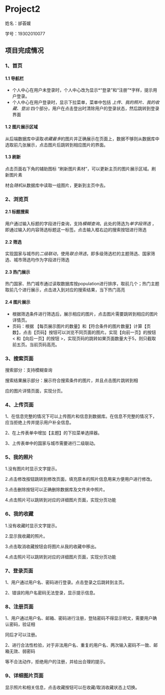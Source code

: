 # Project2

姓名：邰荟媛

学号：19302010077

## 项目完成情况

### 1、首页

#### 1.1   导航栏

- 个人中心在用户未登录时，个人中心改为显示*“登录”和“注册”*字样，提示用户登录。
- 个人中心在用户登录时，显示下拉菜单，菜单中包括 *上传、我的照片、我的收藏、登出* 四个部分，用户在点击登出时清除用户的登录状态，然后跳转到登录界面

#### 1.2   图片展示区域

从后端数据库中读取*收藏最多*的图片并正确展示在页面上，数据不够则从数据库中选取前几张展示，点击图片后跳转到相应图片的界面。

#### 1.3   刷新

点击页面右下角的辅助图标 “刷新图片素材”，可以更新主页的图片展示区域。刷新图片素

材会*随机*从数据库中读取一组图片，更新到主页中去。

### 2、浏览页

#### 2.1   标题搜索

用户通过输入标题的字段进行查询，支持*模糊查询*。此处的筛选为*单字段筛选* ，即通过输入的内容筛选标题这一标签。点击输入框右边的搜索按钮进行筛选

#### 2.2   筛选

实现国家与城市的*二级联动*，使用*联合筛选*，即多级筛选栏的主题筛选、国家筛选、城市筛选均作为字段进行筛选

#### 2.3   热门展示

热门国家、热门城市通过读取数据库按population进行排序，取前几个；热门主题取前几个进行展示，点击进入到对应的搜索结果，当下热门高亮

#### 2.4   图片展示

- 根据筛选条件进行筛选后，展示相应的图片，点击图片需要跳转到相应的图片详情页。
- 页码：根据 【每页展示图片的数量】和【符合条件的图片数量】计算【页数】，点击【页码】按钮可以浏览不同页面的图片。实现【向前一页】的按钮 < 和【向后一页】的按钮 >，实现页码的跳转如果页面数量大于5，则只截取前五页。当前页码高亮。

### 3、搜索页面

搜索部分：支持模糊查询

搜索结果展示部分：展示符合搜索条件的图片，并且点击图片跳转到相

应的图片详情页面，实现分页。

### 4、上传页面

1、在信息完整的情况下可以上传图片和信息到数据库。在信息不完整的情况下，应当拒绝上传并提示用户补全信息。

2、在上传表单中增加【主题】的下拉菜单选择器。

3、上传表单中的国家与城市需要进行二级联动。

### 5、我的照片

1.没有图片时显示文字提示。

2.点击修改按钮跳转到修改页面，填充原本的照片信息用来方便用户进行修改。 

3.点击删除按钮可以正确删除数据库及文件夹中照片。

4.点击照片可以跳转到对应的详细图片页面，实现分页功能

### 6、我的收藏

1.没有收藏时显示文字提示。

2.显示我收藏的照片。

3.点击取消收藏按钮会将图片从我的收藏中移出。

4.点击照片可以跳转到对应的详细图片页面，实现分页功能

### 7、登录页面

1、用户通过用户名、密码进行登录。点击登录之后跳转到主页。

2、错误的用户名密码无法登录，显示提示信息。

### 8、注册页面

1、用户通过用户名、邮箱、密码进行注册，登陆密码不得显示明文，需要用户确认密码，验证相

同后才可以注册。

2、进行合法性检验，对于非法用户名、重复的用户名、两次输入密码不一致、邮箱无效、弱密码

等不合法动作，拒绝用户的注册，并给出合理的提示。

### 9、详细图片页面

显示照片和相关信息，点击收藏按钮可以在收藏/取消收藏状态上切换。